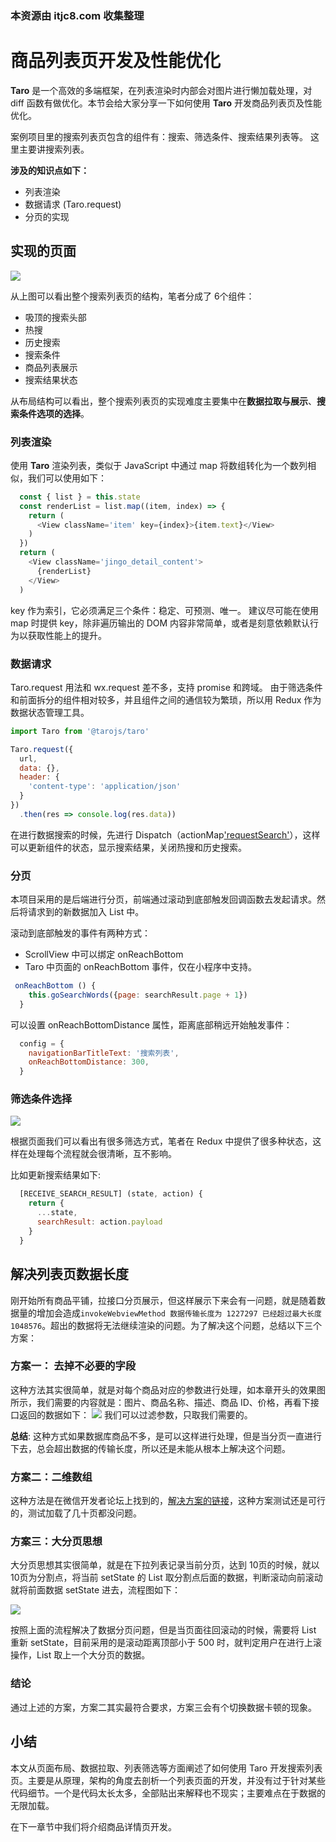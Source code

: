 ### 本资源由 itjc8.com 收集整理
# 商品列表页开发及性能优化

**Taro** 是一个高效的多端框架，在列表渲染时内部会对图片进行懒加载处理，对 diff 函数有做优化。本节会给大家分享一下如何使用 **Taro** 开发商品列表页及性能优化。

案例项目里的搜索列表页包含的组件有：搜索、筛选条件、搜索结果列表等。
这里主要讲搜索列表。

**涉及的知识点如下：**

* 列表渲染
* 数据请求 (Taro.request)
* 分页的实现

## 实现的页面


![](https://user-gold-cdn.xitu.io/2018/10/11/166626fd54514479?w=790&h=1348&f=png&s=311592)

从上图可以看出整个搜索列表页的结构，笔者分成了 6个组件：

* 吸顶的搜索头部
* 热搜
* 历史搜索
* 搜索条件
* 商品列表展示
* 搜索结果状态

从布局结构可以看出，整个搜索列表页的实现难度主要集中在**数据拉取与展示**、**搜索条件选项的选择**。

### 列表渲染

使用 **Taro** 渲染列表，类似于 JavaScript 中通过 map 将数组转化为一个数列相似，我们可以使用如下：

``` JavaScript
  const { list } = this.state
  const renderList = list.map((item, index) => {
    return (
      <View className='item' key={index}>{item.text}</View>
    )
  })
  return (  
    <View className='jingo_detail_content'>
      {renderList}
    </View>
  )
```

key 作为索引，它必须满足三个条件：稳定、可预测、唯一。
建议尽可能在使用 map 时提供 key，除非遍历输出的 DOM 内容非常简单，或者是刻意依赖默认行为以获取性能上的提升。

### 数据请求

Taro.request 用法和 wx.request 差不多，支持 promise 和跨域。
由于筛选条件和前面拆分的组件相对较多，并且组件之间的通信较为繁琐，所以用 Redux 作为数据状态管理工具。

``` JavaScript
import Taro from '@tarojs/taro'

Taro.request({
  url,
  data: {},
  header: {
    'content-type': 'application/json'
  }
})
  .then(res => console.log(res.data))
```
在进行数据搜索的时候，先进行 Dispatch（actionMap['requestSearch']()），这样可以更新组件的状态，显示搜索结果，关闭热搜和历史搜索。

### 分页

本项目采用的是后端进行分页，前端通过滚动到底部触发回调函数去发起请求。然后将请求到的新数据加入 List 中。

滚动到底部触发的事件有两种方式：

* ScrollView 中可以绑定 onReachBottom
* Taro 中页面的 onReachBottom 事件，仅在小程序中支持。

``` JavaScript
 onReachBottom () {
    this.goSearchWords({page: searchResult.page + 1})
  }
```

可以设置 onReachBottomDistance 属性，距离底部稍远开始触发事件：
```JavaScript
  config = {
    navigationBarTitleText: '搜索列表',
    onReachBottomDistance: 300,
  }
```

### 筛选条件选择

![](https://user-gold-cdn.xitu.io/2018/10/11/166627054d92a266?w=1080&h=1920&f=png&s=240672)

根据页面我们可以看出有很多筛选方式，笔者在 Redux 中提供了很多种状态，这样在处理每个流程就会很清晰，互不影响。

比如更新搜索结果如下:

``` JavaScript
  [RECEIVE_SEARCH_RESULT] (state, action) {
    return {
      ...state,
      searchResult: action.payload
    }
  }
```

## 解决列表页数据长度

刚开始所有商品平铺，拉接口分页展示，但这样展示下来会有一问题，就是随着数据量的增加会造成`invokeWebviewMethod 数据传输长度为 1227297 已经超过最大长度 1048576`。超出的数据将无法继续渲染的问题。为了解决这个问题，总结以下三个方案：

### 方案一： 去掉不必要的字段

这种方法其实很简单，就是对每个商品对应的参数进行处理，如本章开头的效果图所示，我们需要的内容就是：图片、商品名称、描述、商品 ID、价格，再看下接口返回的数据如下：
![](https://user-gold-cdn.xitu.io/2018/10/8/166516c52562fa2b?w=1454&h=884&f=jpeg&s=252020)
我们可以过滤参数，只取我们需要的。

**总结**: 这种方式如果数据库商品不多，是可以这样进行处理，但是当分页一直进行下去，总会超出数据的传输长度，所以还是未能从根本上解决这个问题。

### 方案二：二维数组

这种方法是在微信开发者论坛上找到的，[解决方案的链接](https://developers.weixin.qq.com/blogdetail?action=get_post_info&docid=000222e78f0d38e3552636d5056804&token=16804411&lang=zh_CN)，这种方案测试还是可行的，测试加载了几十页都没问题。

### 方案三：大分页思想

大分页思想其实很简单，就是在下拉列表记录当前分页，达到 10页的时候，就以 10页为分割点，将当前 setState 的 List 取分割点后面的数据，判断滚动向前滚动就将前面数据 setState 进去，流程图如下：

![](https://user-gold-cdn.xitu.io/2018/10/8/166516c5258f7a84?w=1362&h=752&f=jpeg&s=91288)

按照上面的流程解决了数据分页问题，但是当页面往回滚动的时候，需要将 List 重新 setState，目前采用的是滚动距离顶部小于 500 时，就判定用户在进行上滚操作，List 取上一个大分页的数据。
### 结论

通过上述的方案，方案二其实最符合要求，方案三会有个切换数据卡顿的现象。

## 小结

本文从页面布局、数据拉取、列表筛选等方面阐述了如何使用 Taro 开发搜索列表页。主要是从原理，架构的角度去剖析一个列表页面的开发，并没有过于针对某些代码细节。一个是代码太长太多，全部贴出来解释也不现实；主要难点在于数据的无限加载。

在下一章节中我们将介绍商品详情页开发。
